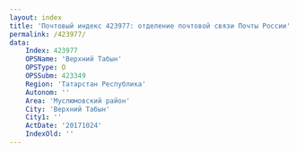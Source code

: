 ```yaml
---
layout: index
title: 'Почтовый индекс 423977: отделение почтовой связи Почты России'
permalink: /423977/
data:
    Index: 423977
    OPSName: 'Верхний Табын'
    OPSType: О
    OPSSubm: 423349
    Region: 'Татарстан Республика'
    Autonom: ''
    Area: 'Муслюмовский район'
    City: 'Верхний Табын'
    City1: ''
    ActDate: '20171024'
    IndexOld: ''
---
```

